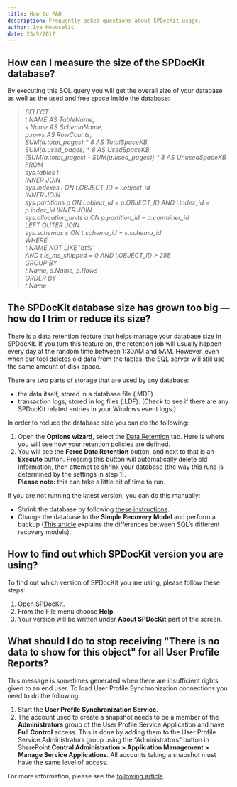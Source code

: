 ```yaml
---
title: How to FAQ
description: Frequently asked questions about SPDocKit usage.
author: Iva Novoselic
date: 23/5/2017
---
```


## How can I measure the size of the SPDocKit database?
By executing this SQL query you will get the overall size of your database as well as the used and free space inside the database:

>*SELECT  
t.NAME AS TableName,  
s.Name AS SchemaName,  
p.rows AS RowCounts,  
SUM(a.total_pages) * 8 AS TotalSpaceKB,  
SUM(a.used_pages) * 8 AS UsedSpaceKB,  
(SUM(a.total_pages) - SUM(a.used_pages)) * 8 AS UnusedSpaceKB  
FROM  
sys.tables t  
INNER JOIN  
sys.indexes i ON t.OBJECT_ID = i.object_id  
INNER JOIN  
sys.partitions p ON i.object_id = p.OBJECT_ID AND i.index_id = p.index_id 
INNER JOIN  
sys.allocation_units a ON p.partition_id = a.container_id  
LEFT OUTER JOIN  
sys.schemas s ON t.schema_id = s.schema_id  
WHERE  
t.NAME NOT LIKE 'dt%'  
AND t.is_ms_shipped = 0 
AND i.OBJECT_ID > 255  
GROUP BY  
t.Name, s.Name, p.Rows  
ORDER BY  
t.Name*

## The SPDocKit database size has grown too big — how do I trim or reduce its size?

There is a data retention feature that helps manage your database size in SPDocKit. If you turn this feature on, the retention job will usually happen every day at the random time between 1:30AM and 5AM. However, even when our tool deletes old data from the tables, the SQL server will still use the same amount of disk space.

There are two parts of storage that are used by any database:

* the data itself, stored in a database file (.MDF)
* transaction logs, stored in log files (.LDF). (Check to see if there are any SPDocKit related entries in your Windows event logs.)

In order to reduce the database size you can do the following:

1. Open the __Options wizard__, select the [Data Retention](#internal/configure-and-extend-spdockit/options-wizard#data-retention) tab. Here is where you will see how your retention policies are defined.
1. You will see the __Force Data Retention__ button, and next to that is an __Execute__ button. Pressing this button will automatically delete old information, then attempt to shrink your database (the way this runs is determined by the settings in step 1).  
   __Please note:__ this can take a little bit of time to run.

If you are not running the latest version, you can do this manually:
* Shrink the database by following [these instructions](http://msdn.microsoft.com/en-us/library/ms189035.aspx).
* Change the database to the __Simple Recovery Model__ and perform a backup ([This article](http://msdn.microsoft.com/en-us/library/ms189275.aspx) explains the differences between SQL’s different recovery models).  

## How to find out which SPDocKit version you are using?

To find out which version of SPDocKit you are using, please follow these steps:
1. Open SPDocKit.
1. From the File menu choose __Help__.
1. Your version will be written under __About SPDocKit__ part of the screen.

## What should I do to stop receiving "There is no data to show for this object" for all User Profile Reports?
This message is sometimes generated when there are insufficient rights given to an end user. To load User Profile Synchronization connections you need to do the following:

1. Start the __User Profile Synchronization Service__.
1. The account used to create a snapshot needs to be a member of the __Administrators__ group of the User Profile Service Application and have __Full Control__ access. This is done by adding them to the User Profile Service Administrators group using the “Administrators” button in SharePoint __Central Administration > Application Management > Manage Service Applications__.
All accounts taking a snapshot must have the same level of access.


For more information, please see the [following article](#internal/requirements/service-app-perm-requirements).